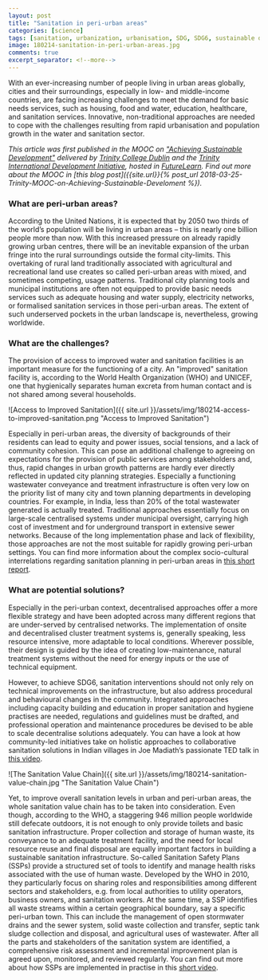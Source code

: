 ```yaml
---
layout: post
title: "Sanitation in peri-urban areas"
categories: [science]
tags: [sanitation, urbanization, urbanisation, SDG, SDG6, sustainable development goals, urban planning, development cooperation, basic needs services, WASH, water, urban, peri-urban, city planning, improved sanitation, sanitation value chain, MOOC, sanitation safety planning, SSP]
image: 180214-sanitation-in-peri-urban-areas.jpg
comments: true
excerpt_separator: <!--more-->
---
```


<p class="intro"><span class="dropcap">W</span>ith an ever-increasing number of people living in urban areas globally, cities and their surroundings, especially in low- and middle-income countries, are facing increasing challenges to meet the demand for basic needs services, such as housing, food and water, education, healthcare, and sanitation services. Innovative, non-traditional approaches are needed to cope with the challenges resulting from rapid urbanisation and population growth in the water and sanitation sector.</p>

<!--more-->

*This article was first published in the MOOC on ["Achieving Sustainable Development"](https://www.futurelearn.com/courses/achieving-sustainable-development) delivered by [Trinity College Dublin](www.tcd.ie) and the [Trinity International Development Initiative](https://www.tcd.ie/tidi/), hosted in [FutureLearn](https://www.futurelearn.com/). Find out more about the MOOC in [this blog post]({{site.url}}{% post_url 2018-03-25-Trinity-MOOC-on-Achieving-Sustainable-Develoment %}).*

### What are peri-urban areas?

According to the United Nations, it is expected that by 2050 two thirds of the world’s population will be living in urban areas – this is nearly one billion people more than now. With this increased pressure on already rapidly growing urban centres, there will be an inevitable expansion of the urban fringe into the rural surroundings outside the formal city-limits. This overtaking of rural land traditionally associated with agricultural and recreational land use creates so called peri-urban areas with mixed, and sometimes competing, usage patterns. Traditional city planning tools and municipal institutions are often not equipped to provide basic needs services such as adequate housing and water supply, electricity networks, or formalised sanitation services in those peri-urban areas. The extent of such underserved pockets in the urban landscape is, nevertheless, growing worldwide. 

### What are the challenges?

The provision of access to improved water and sanitation facilities is an important measure for the functioning of a city. An "improved" sanitation facility is, according to the World Health Organization (WHO) and UNICEF, one that hygienically separates human excreta from human contact and is not shared among several households. 

![Access to Improved Sanitation]({{ site.url }}/assets/img/180214-access-to-improved-sanitation.png "Access to Improved Sanitation")

Especially in peri-urban areas, the diversity of backgrounds of their residents can lead to equity and power issues, social tensions, and a lack of community cohesion. This can pose an additional challenge to agreeing on expectations for the provision of public services among stakeholders and, thus, rapid changes in urban growth patterns are hardly ever directly reflected in updated city planning strategies. Especially a functioning wastewater conveyance and treatment infrastructure is often very low on the priority list of many city and town planning departments in developing countries. For example, in India, less than 20% of the total wastewater generated is actually treated. Traditional approaches essentially focus on large-scale centralised systems under municipal oversight, carrying high cost of investment and for underground transport in extensive sewer networks. Because of the long implementation phase and lack of flexibility, those approaches are not the most suitable for rapidly growing peri-urban settings. You can find more information about the complex socio-cultural interrelations regarding sanitation planning in peri-urban areas in [this short report](http://www.urbanwater.se/sites/default/files/filer/mcconville_wittgren_2014_sanwatpua_final.pdf).

### What are potential solutions?

Especially in the peri-urban context, decentralised approaches offer a more flexible strategy and have been adopted across many different regions that are under-served by centralised networks. The implementation of onsite and decentralised cluster treatment systems is, generally speaking, less resource intensive, more adaptable to local conditions. Wherever possible, their design is guided by the idea of creating low-maintenance, natural treatment systems without the need for energy inputs or the use of technical equipment.

However, to achieve SDG6, sanitation interventions should not only rely on technical improvements on the infrastructure, but also address procedural and behavioural changes in the community. Integrated approaches including capacity building and education in proper sanitation and hygiene practises are needed, regulations and guidelines must be drafted, and professional operation and maintenance procedures be devised to be able to scale decentralise solutions adequately. You can have a look at how community-led initiatives take on holistic approaches to collaborative sanitation solutions in Indian villages in Joe Madiath’s passionate TED talk in [this video](https://www.ted.com/talks/joe_madiath_better_toilets_better_life).

![The Sanitation Value Chain]({{ site.url }}/assets/img/180214-sanitation-value-chain.jpg "The Sanitation Value Chain")

Yet, to improve overall sanitation levels in urban and peri-urban areas, the whole sanitation value chain has to be taken into consideration. Even though, according to the WHO, a staggering 946 million people worldwide still defecate outdoors, it is not enough to only provide toilets and basic sanitation infrastructure. Proper collection and storage of human waste, its conveyance to an adequate treatment facility, and the need for local resource reuse and final disposal are equally important factors in building a sustainable sanitation infrastructure. So-called Sanitation Safety Plans (SSPs) provide a structured set of tools to identify and manage health risks associated with the use of human waste. Developed by the WHO in 2010, they particularly focus on sharing roles and responsibilities among different sectors and stakeholders, e.g. from local authorities to utility operators, business owners, and sanitation workers. At the same time, a SSP identifies all waste streams within a certain geographical boundary, say a specific peri-urban town. This can include the management of open stormwater drains and the sewer system, solid waste collection and transfer, septic tank sludge collection and disposal, and agricultural uses of wastewater. After all the parts and stakeholders of the sanitation system are identified, a comprehensive risk assessment and incremental improvement plan is agreed upon, monitored, and reviewed regularly. You can find out more about how SSPs are implemented in practise in this [short video](http://multimedia.who.int/mp4/EXT-PROD_Sanitation_Safety_Planning_MOOC_11NOV2016.mp4).



